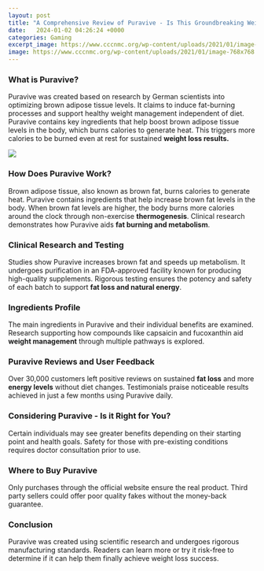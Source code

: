 ```yaml
---
layout: post
title: "A Comprehensive Review of Puravive - Is This Groundbreaking Weight Loss Supplement Legitimate?"
date:   2024-01-02 04:26:24 +0000
categories: Gaming
excerpt_image: https://www.cccnmc.org/wp-content/uploads/2021/01/image-768x768.jpg
image: https://www.cccnmc.org/wp-content/uploads/2021/01/image-768x768.jpg
---
```


### What is Puravive?
Puravive was created based on research by German scientists into optimizing brown adipose tissue levels. It claims to induce fat-burning processes and support healthy weight management independent of diet. Puravive contains key ingredients that help boost brown adipose tissue levels in the body, which burns calories to generate heat. This triggers more calories to be burned even at rest for sustained **weight loss results.**

![](https://www.cccnmc.org/wp-content/uploads/2021/01/image-768x768.jpg)
### How Does Puravive Work?
Brown adipose tissue, also known as brown fat, burns calories to generate heat. Puravive contains ingredients that help increase brown fat levels in the body. When brown fat levels are higher, the body burns more calories around the clock through non-exercise **thermogenesis**. Clinical research demonstrates how Puravive aids **fat burning and metabolism**. 
### Clinical Research and Testing
Studies show Puravive increases brown fat and speeds up metabolism. It undergoes purification in an FDA-approved facility known for producing high-quality supplements. Rigorous testing ensures the potency and safety of each batch to support **fat loss and natural energy**.
### Ingredients Profile
The main ingredients in Puravive and their individual benefits are examined. Research supporting how compounds like capsaicin and fucoxanthin aid **weight management** through multiple pathways is explored.
### Puravive Reviews and User Feedback
Over 30,000 customers left positive reviews on sustained **fat loss** and more **energy levels** without diet changes. Testimonials praise noticeable results achieved in just a few months using Puravive daily.
### Considering Puravive - Is it Right for You?
Certain individuals may see greater benefits depending on their starting point and health goals. Safety for those with pre-existing conditions requires doctor consultation prior to use.
### Where to Buy Puravive
Only purchases through the official website ensure the real product. Third party sellers could offer poor quality fakes without the money-back guarantee.
### Conclusion
Puravive was created using scientific research and undergoes rigorous manufacturing standards. Readers can learn more or try it risk-free to determine if it can help them finally achieve weight loss success.